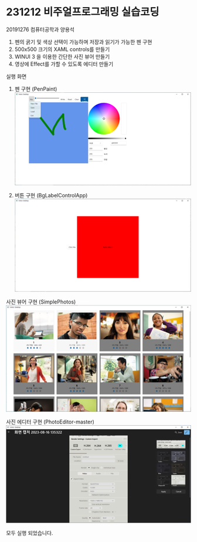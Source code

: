 # 231212 비주얼프로그래밍 실습코딩

20191276 컴퓨터공학과 양용석

1. 펜의 굵기 및 색상 선택이 가능하며 저장과 읽기가 가능한 펜 구현
2. 500x500 크기의 XAML controls를 만들기
3. WINUI 3 을 이용한 간단한 사진 뷰어 만들기 
4. 영상에 Effect를 가할 수 있도록 에디터 만들기


실행 화면</br>

1. 펜 구현 (PenPaint)
![Image description](./pen.PNG)</br>

2. 버튼 구현 (BgLabelControlApp)
![Image description](./btn.PNG)</br>

사진 뷰어 구현 (SimplePhotos)
![Image description](./simplephotos.PNG)</br>

사진 에디터 구현 (PhotoEditor-master)
![Image description](./photoedit.PNG)</br>

모두 실행 되었습니다. 
